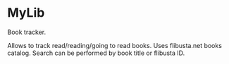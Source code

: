 MyLib
=====

Book tracker.

Allows to track read/reading/going to read books. Uses flibusta.net books catalog.
Search can be performed by book title or flibusta ID.